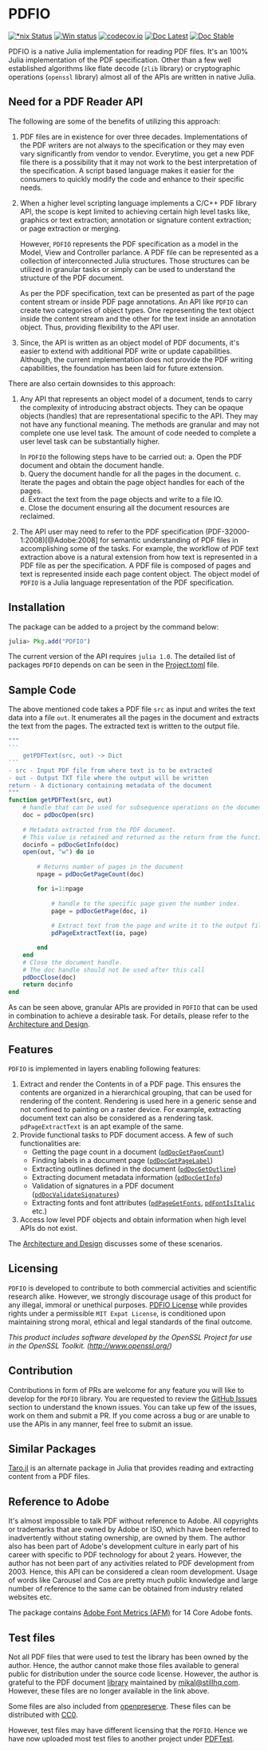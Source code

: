 # PDFIO

[![*nix Status](https://travis-ci.org/sambitdash/PDFIO.jl.svg?branch=master)](https://travis-ci.org/sambitdash/PDFIO.jl)
[![Win status](https://ci.appveyor.com/api/projects/status/9cocsctqdkx603q0?svg=true)](https://ci.appveyor.com/project/sambitdash/pdfio-jl)
[![codecov.io](http://codecov.io/github/sambitdash/PDFIO.jl/coverage.svg?branch=master)](http://codecov.io/github/sambitdash/PDFIO.jl?branch=master)
[![Doc Latest](https://img.shields.io/badge/docs-latest-blue.svg)](https://sambitdash.github.io/PDFIO.jl/dev)
[![Doc Stable](https://img.shields.io/badge/docs-stable-blue.svg)](https://sambitdash.github.io/PDFIO.jl/stable)

PDFIO is a native Julia implementation for reading PDF files. It's an 100% Julia 
implementation of the PDF specification. Other than a few well established 
algorithms like flate decode (`zlib` library) or cryptographic operations 
(`openssl` library) almost all of the APIs are written in native Julia. 

## Need for a PDF Reader API 

The following are some of the benefits of utilizing this approach:

1. PDF files are in existence for over three decades. Implementations of the PDF
   writers are not always to the specification or they may even vary
   significantly from vendor to vendor. Everytime, you get a new PDF
   file there is a possibility that it may not work to the best interpretation
   of the specification. A script based language makes it easier for the
   consumers to quickly modify the code and enhance to their specific needs. 
   
2. When a higher level scripting language implements a C/C++ PDF
   library API, the scope is kept limited to achieving certain high 
   level tasks like, graphics or text extraction; annotation or
   signature content extraction; or page extraction or merging. 
   
   However, `PDFIO` represents the PDF specification as a model in the 
   Model, View and Controller parlance. A PDF file can be represented 
   as a collection of interconnected Julia structures. Those 
   structures can be utilized in granular tasks or simply can be used 
   to understand the structure of the PDF document. 

   As per the PDF specification, text can be presented as part of the
   page content stream or inside PDF page annotations. An API like 
   `PDFIO` can create two categories of object types. One representing
   the text object inside the content stream and the other for the 
   text inside an annotation object. Thus, providing flexibility to 
   the API user. 
    
3. Since, the API is written as an object model of PDF documents, it's 
   easier to extend with additional PDF write or update capabilities. 
   Although, the current implementation does not provide the PDF 
   writing capabilities, the foundation has been laid for future 
   extension.

There are also certain downsides to this approach:

1. Any API that represents an object model of a document, tends to
   carry the complexity of introducing abstract objects. They can be
   opaque objects (handles) that are representational specific to the 
   API. They may not have any functional meaning. The methods are
   granular and may not complete one use level task. The amount of code
   needed to complete a user level task can be substantially higher. 
   
   In `PDFIO` the following steps have to be carried out: 
   a. Open the PDF document and obtain the document handle.  
   b. Query the document handle for all the pages in the document. 
   c. Iterate the pages and obtain the page object handles for each of
      the pages.  
   d. Extract the text from the page objects and write to a file IO.  
   e. Close the document ensuring all the document resources are 
      reclaimed.
2. The API user may need to refer to the PDF specification
   (PDF-32000-1:2008)[@Adobe:2008] for semantic understanding of PDF 
   files in accomplishing some of the tasks. For example, the workflow 
   of PDF text extraction above is a natural extension from how text is 
   represented in a PDF file as per the specification. A PDF file is 
   composed of pages and text is represented inside each page content 
   object. The object model of `PDFIO` is a Julia language 
   representation of the PDF specification. 


## Installation

The package can be added to a project by the command below:

```julia
julia> Pkg.add("PDFIO")
```

The current version of the API requires `julia 1.0`. The detailed list of packages  `PDFIO` depends on can be seen in the [Project.toml](Project.toml) file. 

## Sample Code

The above mentioned code takes a PDF file `src` as input and writes the text data into a file `out`. It enumerates all the pages in the document and extracts the text from the pages. The extracted text is written to the output file. 

```julia {.line_numbers}
"""
​```
    getPDFText(src, out) -> Dict 
​```
- src - Input PDF file from where text is to be extracted
- out - Output TXT file where the output will be written
return - A dictionary containing metadata of the document
"""
function getPDFText(src, out)
    # handle that can be used for subsequence operations on the document.
    doc = pdDocOpen(src)
    
    # Metadata extracted from the PDF document. 
    # This value is retained and returned as the return from the function. 
    docinfo = pdDocGetInfo(doc) 
    open(out, "w") do io
    
        # Returns number of pages in the document       
        npage = pdDocGetPageCount(doc)

        for i=1:npage
        
            # handle to the specific page given the number index. 
            page = pdDocGetPage(doc, i)
            
            # Extract text from the page and write it to the output file.
            pdPageExtractText(io, page)

        end
    end
    # Close the document handle. 
    # The doc handle should not be used after this call
    pdDocClose(doc)
    return docinfo
end
```

As can be seen above, granular APIs are provided in `PDFIO` that can be used in combination to achieve a desirable task. For details, please refer to the [Architecture and Design](@ref).

## Features

`PDFIO` is implemented in layers enabling following features:

1. Extract and render the Contents in of a PDF page. This ensures the contents are organized in a hierarchical grouping, that can be used for rendering of the content. Rendering is used here in a generic sense and not confined to painting on a raster device. For example, extracting document text can also be considered as a rendering task. `pdPageExtractText` is an apt example of the same. 
2. Provide functional tasks to PDF document access. A few of such functionalities are:
   - Getting the page count in a document ([`pdDocGetPageCount`](@ref))
   - Finding labels in a document page ([`pdDocGetPageLabel`](@ref))
   - Extracting outlines defined in the document ([`pdDocGetOutline`](@ref))
   - Extracting document metadata information ([`pdDocGetInfo`](@ref))
   - Validation of signatures in a PDF document ([`pdDocValidateSignatures`](@ref))
   - Extracting fonts and font attributes ([`pdPageGetFonts`](@ref), [`pdFontIsItalic`](@ref) etc.)
3. Access low level PDF objects and obtain information when high level APIs do not exist. 

The [Architecture and Design](@ref) discusses some of these scenarios. 

## Licensing

`PDFIO` is developed to contribute to both commercial activities and scientific research alike. However, we strongly discourage usage of this product for any illegal, immoral or unethical purposes. [PDFIO License](@ref) while provides rights under a permissible `MIT Expat License`, is conditioned upon maintaining strong moral, ethical and legal standards of the final outcome.

*This product includes software developed by the OpenSSL Project for use in the OpenSSL Toolkit. (http://www.openssl.org/)*

## Contribution

Contributions in form of PRs are welcome for any feature you will like to develop for the `PDFIO` library. You are requested to review the [GitHub Issues](https://github.com/sambitdash/PDFIO.jl/issues) section to understand the known issues. You can take up few of the issues, work on them and submit a PR. If you come across a bug or are unable to use the APIs in any manner, feel free to submit an issue. 

## Similar Packages

[Taro.jl](https://github.com/aviks/Taro.jl) is an alternate package in Julia that provides reading and extracting content from a PDF files. 

## Reference to Adobe

It's almost impossible to talk PDF without reference to Adobe. All copyrights or
trademarks that are owned by Adobe or ISO, which have been referred to
inadvertently without stating ownership, are owned by them. The author also
has been part of Adobe's development culture in early part of his career with
specific to PDF technology for about 2 years. However, the author has not been
part of any activities related to PDF development from 2003. Hence, this API can
 be considered a clean room development. Usage of words like
 Carousel and Cos are pretty much public knowledge and large number of reference
 to the same can be obtained from industry related websites etc.

 The package contains [Adobe Font Metrics (AFM)](http://www.adobe.com/devnet/font.html) for 14 Core Adobe fonts. 

## Test files

Not all PDF files that were used to test the library has been owned by the
author. Hence, the author cannot make those files available to general public
for distribution under the source code license. However, the author is grateful
to the PDF document [library](http://www.stillhq.com/pdfdb/db.html) maintained
by [mikal@stillhq.com](mikal@stillhq.com). However, these files are no longer
available in the link above. 

Some files are also included from
[openpreserve](https://github.com/openpreserve/format-corpus/tree/master/pdfCabinetOfHorrors).
These files can be distributed with
[CC0](https://creativecommons.org/publicdomain/zero/1.0/).

However, test files may have different licensing that the `PDFIO`. Hence we have
now uploaded most test files to another project under [PDFTest](https://github.com/sambitdash/PDFTest).

